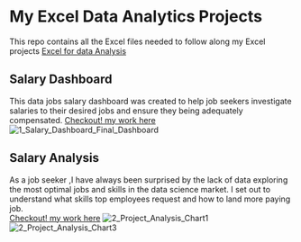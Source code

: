 # My Excel Data Analytics Projects

This repo contains all the Excel files needed to follow along my Excel projects [Excel for data Analysis](https://github.com/Bhargav1Reddy/Excel_Project-Data_Analytics)

## Salary Dashboard

This data jobs salary dashboard was created to help job seekers investigate salaries to their desired jobs and ensure they being adequately compensated. 
[Checkout! my work here](Project_1-Dashboard)
![1_Salary_Dashboard_Final_Dashboard](https://github.com/user-attachments/assets/73df456a-c472-4a42-afb9-5f9d9e3516c9)

## Salary Analysis

As a job seeker ,I have always been surprised by the lack of data exploring the most optimal jobs and skills in the data science market. I set out to understand what skills top employees request and how to land more paying job.  
[Checkout! my work here](Project_2-Analysis)
![2_Project_Analysis_Chart1](https://github.com/user-attachments/assets/a185cba8-3b62-4f27-90f9-ac03903d1a57)
![2_Project_Analysis_Chart3](https://github.com/user-attachments/assets/9d3783a0-978f-48a4-94c2-a9c9e40c997c)



